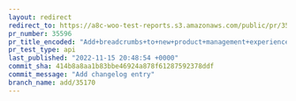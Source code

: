 ```yaml
---
layout: redirect
redirect_to: https://a8c-woo-test-reports.s3.amazonaws.com/public/pr/35596/api/index.html
pr_number: 35596
pr_title_encoded: "Add+breadcrumbs+to+new+product+management+experience"
pr_test_type: api
last_published: "2022-11-15 20:48:54 +0000"
commit_sha: 414b8a8aa1b83bbe46924a878f61287592378ddf
commit_message: "Add changelog entry"
branch_name: add/35170
---
```

